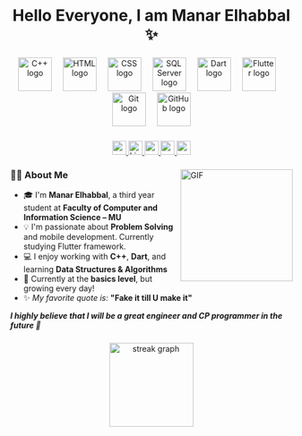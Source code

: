 <h1 align="center">Hello Everyone, I am Manar Elhabbal ✨</h1>

###

<div align="center">
  <img src="https://skillicons.dev/icons?i=cpp" height="60" alt="C++ logo" style="animation: pulse 2s infinite;" />
  <img width="12" />
  <img src="https://skillicons.dev/icons?i=html" height="60" alt="HTML logo" style="animation: pulse 2s infinite;" />
  <img width="12" />
  <img src="https://skillicons.dev/icons?i=css" height="60" alt="CSS logo" style="animation: pulse 2s infinite;" />
  <img width="12" />
  <img src="https://cdn.jsdelivr.net/gh/devicons/devicon/icons/microsoftsqlserver/microsoftsqlserver-plain.svg" height="60" alt="SQL Server logo" style="animation: pulse 2s infinite;" />
  <img width="12" />
  <img src="https://skillicons.dev/icons?i=dart" height="60" alt="Dart logo" style="animation: pulse 2s infinite;" />
  <img width="12" />
  <img src="https://skillicons.dev/icons?i=flutter" height="60" alt="Flutter logo" style="animation: pulse 2s infinite;" />
  <img width="12" />
  <img src="https://skillicons.dev/icons?i=git" height="60" alt="Git logo" style="animation: pulse 2s infinite;" />
  <img width="12" />
  <img src="https://skillicons.dev/icons?i=github" height="60" alt="GitHub logo" style="animation: pulse 2s infinite;" />
</div>

###

<div align="center">
  <a href="mailto:manarelhabbal28@gmail.com">
    <img src="https://img.shields.io/badge/-manarelhabbal28@gmail.com-c14438?style=for-the-badge&logo=Gmail&logoColor=white" height="25" alt="gmail badge" />
  </a>
  <a href="https://www.linkedin.com/in/manar-elhabbal7/">
    <img src="https://img.shields.io/static/v1?message=LinkedIn&logo=linkedin&label=&color=0077B5&logoColor=white&style=for-the-badge" height="25" alt="LinkedIn badge" />
  </a>
  <a href="https://codeforces.com/profile/Manar_Elhabbal7">
    <img src="https://img.shields.io/badge/Codeforces-Manar_Elhabbal7-orange?style=for-the-badge&logo=codeforces&logoColor=white" height="25" />
  </a>

  <a href="https://leetcode.com/u/Manar_Elhabbal/">
    <img src="https://img.shields.io/badge/LeetCode-Manar_Elhabbal-yellow?style=for-the-badge&logo=leetcode&logoColor=black" height="25" />
  </a>
  <a href="https://atcoder.jp/users/Manar_Elhabbal">
    <img src="https://img.shields.io/badge/AtCoder-Manar_Elhabbal-blue?style=for-the-badge" height="25" />
  </a>
</div>

###

<img align="right" alt="GIF" src="https://raw.githubusercontent.com/haoruilee/haoruilee/master/pic/pusheencode.gif" width="200"/>

### 👩‍💻 About Me

- 🎓 I'm **Manar Elhabbal**, a third year student at **Faculty of Computer and Information Science – MU**
- 💡 I'm passionate about **Problem Solving** and mobile development. Currently studying Flutter framework.
- 💻 I enjoy working with **C++**, **Dart**, and learning **Data Structures & Algorithms**
- 💬 Currently at the **basics level**, but growing every day!
- ✨ *My favorite quote is:* **"Fake it till U make it"**

<em><b>I highly believe that I will be a great engineer and CP programmer in the future 💖</b></em>

###

<div align="center">
  <img src="https://streak-stats.demolab.com?user=Manar-Elhabbal7&locale=en&mode=daily&theme=dracula&hide_border=false&border_radius=5&order=3" height="150" alt="streak graph" />
</div>

###


